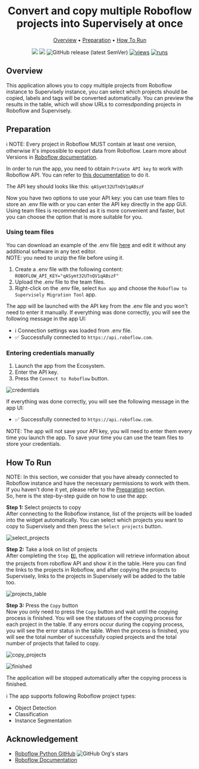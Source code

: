 <div align="center" markdown>
<img src=""/>

# Convert and copy multiple Roboflow projects into Supervisely at once

<p align="center">
  <a href="#Overview">Overview</a> •
  <a href="#Preparation">Preparation</a> •
  <a href="#How-To-Run">How To Run</a>
</p>

[![](https://img.shields.io/badge/supervisely-ecosystem-brightgreen)](https://ecosystem.supervise.ly/apps/supervisely-ecosystem/roboflow-to-sly)
[![](https://img.shields.io/badge/slack-chat-green.svg?logo=slack)](https://supervise.ly/slack)
![GitHub release (latest SemVer)](https://img.shields.io/github/v/release/supervisely-ecosystem/roboflow-to-sly)
[![views](https://app.supervise.ly/img/badges/views/supervisely-ecosystem/roboflow-to-sly.png)](https://supervise.ly)
[![runs](https://app.supervise.ly/img/badges/runs/supervisely-ecosystem/roboflow-to-sly.png)](https://supervise.ly)

</div>

## Overview

This application allows you to copy multiple projects from Roboflow instance to Supervisely instance, you can select which projects should be copied, labels and tags will be converted automatically. You can preview the results in the table, which will show URLs to corresdponding projects in Roboflow and Supervisely.<br>

## Preparation

ℹ️ NOTE: Every project in Roboflow MUST contain at least one version, otherwise it's impossible to export data from Roboflow. Learn more about Versions in [Roboflow documentation](https://docs.roboflow.com/datasets/create-a-dataset-version).

In order to run the app, you need to obtain `Private API key` to work with Roboflow API. You can refer to [this documentation](https://docs.roboflow.com/api-reference/authentication) to do it.

The API key should looks like this: `qASymt32UTnQV1qABszF`

Now you have two options to use your API key: you can use team files to store an .env file with or you can enter the API key directly in the app GUI. Using team files is recommended as it is more convenient and faster, but you can choose the option that is more suitable for you.

### Using team files

You can download an example of the .env file [here](https://github.com/supervisely-ecosystem/roboflow-to-sly/files/13214150/roboflow.env.zip) and edit it without any additional software in any text editor.<br>
NOTE: you need to unzip the file before using it.<br>

1. Create a .env file with the following content:
   `ROBOFLOW_API_KEY="qASymt32UTnQV1qABszF"`
2. Upload the .env file to the team files.
3. Right-click on the .env file, select `Run app` and choose the `Roboflow to Supervisely Migration Tool` app.

The app will be launched with the API key from the .env file and you won't need to enter it manually.
If everything was done correctly, you will see the following message in the app UI:

- ℹ️ Connection settings was loaded from .env file.
- ✅ Successfully connected to `https://api.roboflow.com`.

### Entering credentials manually

1. Launch the app from the Ecosystem.
2. Enter the API key.
3. Press the `Connect to Roboflow` button.

![credentials](https://github-production-user-asset-6210df.s3.amazonaws.com/118521851/279336687-6dd0bf2c-cbec-49f0-b44f-d7f130d53448.png)

If everything was done correctly, you will see the following message in the app UI:

- ✅ Successfully connected to `https://api.roboflow.com`.<br>

NOTE: The app will not save your API key, you will need to enter them every time you launch the app. To save your time you can use the team files to store your credentials.

## How To Run

NOTE: In this section, we consider that you have already connected to Roboflow instance and have the necessary permissions to work with them. If you haven't done it yet, please refer to the [Preparation](#Preparation) section.<br>
So, here is the step-by-step guide on how to use the app:

**Step 1:** Select projects to copy<br>
After connecting to the Roboflow instance, list of the projects will be loaded into the widget automatically. You can select which projects you want to copy to Supervisely and then press the `Select projects` button.<br>

![select_projects](https://github-production-user-asset-6210df.s3.amazonaws.com/118521851/279336708-464f6968-1b8f-4aea-a9a3-dedb3e30d9d1.png)

**Step 2:** Take a look on list of projects<br>
After completing the `Step 1️⃣`, the application will retrieve information about the projects from roboflow API and show it in the table. Here you can find the links to the projects in Roboflow, and after copying the projects to Supervisely, links to the projects in Supervisely will be added to the table too.<br>

![projects_table](https://github-production-user-asset-6210df.s3.amazonaws.com/118521851/279336714-ed971b00-74dd-482e-9215-862f903c3d8d.png)<br>

**Step 3:** Press the `Copy` button<br>
Now you only need to press the `Copy` button and wait until the copying process is finished. You will see the statuses of the copying process for each project in the table. If any errors occur during the copying process, you will see the error status in the table. When the process is finished, you will see the total number of successfully copied projects and the total number of projects that failed to copy.<br>

![copy_projects](https://github-production-user-asset-6210df.s3.amazonaws.com/118521851/279336719-3b04793a-7526-4bf4-aea0-1dacf71c68d2.png)<br>

![finished](https://github-production-user-asset-6210df.s3.amazonaws.com/118521851/279336726-5a6464d2-d2d0-4e1a-8866-135a23cbc051.png)<br>

The application will be stopped automatically after the copying process is finished.<br>

ℹ️ The app supports following Roboflow project types:
- Object Detection
- Classification
- Instance Segmentation

## Acknowledgement

- [Roboflow Python GitHub](https://github.com/roboflow/roboflow-python) ![GitHub Org's stars](https://img.shields.io/github/stars/roboflow/roboflow-python?style=social)
- [Roboflow Documentation](https://docs.roboflow.com/)
